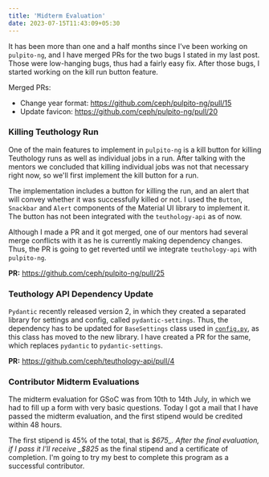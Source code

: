 ```yaml
---
title: 'Midterm Evaluation'
date: 2023-07-15T11:43:09+05:30
---
```


It has been more than one and a half months since I've been working on `pulpito-ng`, and I have merged PRs for the two bugs
I stated in my last post. Those were low-hanging bugs, thus had a fairly easy fix. After those bugs, I started working on the kill run button feature.

Merged PRs:

- Change year format: https://github.com/ceph/pulpito-ng/pull/15
- Update favicon: https://github.com/ceph/pulpito-ng/pull/20

### Killing Teuthology Run

One of the main features to implement in `pulpito-ng` is a kill button for killing Teuthology runs as well as individual jobs in a run. After talking with the mentors we concluded that killing individual jobs was not that necessary right now, so we'll first implement the kill button for a run.

The implementation includes a button for killing the run, and an alert that will convey whether it was successfully killed or not. I used the `Button`, `Snackbar` and `Alert` components of the Material UI library to implement it. The button has not been integrated with the `teuthology-api` as of now.

Although I made a PR and it got merged, one of our mentors had several merge conflicts with it as he is currently making dependency changes. Thus, the PR is going to get reverted until we integrate `teuthology-api` with `pulpito-ng`.

**PR:** https://github.com/ceph/pulpito-ng/pull/25

### Teuthology API Dependency Update

`Pydantic` recently released version 2, in which they created a separated library for settings and config, called `pydantic-settings`. Thus, the dependency has to be updated for `BaseSettings` class used in [`config.py`](https://github.com/ceph/teuthology-api/blob/main/src/config.py), as this class has moved to the new library. I have created a PR for the same, which replaces `pydantic` to `pydantic-settings`.

**PR:** https://github.com/ceph/teuthology-api/pull/4

### Contributor Midterm Evaluations

The midterm evaluation for GSoC was from 10th to 14th July, in which we had to fill up a form with very basic questions. Today I got a mail that I have passed the midterm evaluation, and the first stipend would be credited within 48 hours.

The first stipend is 45% of the total, that is _$675_. After the final evaluation, if I pass it I'll receive _$825_ as the final stipend and a certificate of completion. I'm going to try my best to complete this program as a successful contributor.
